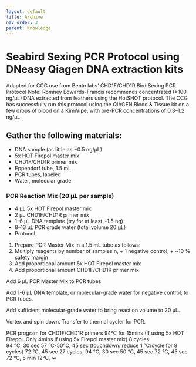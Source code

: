 ```yaml
---
layout: default
title: Archive
nav_order: 3
parent: Knowledge
---
```


# Seabird Sexing PCR Protocol using DNeasy Qiagen DNA extraction kits
Adapted for CCG use from Bento labs’ CHD1F/CHD1R Bird Sexing PCR Protocol
Note: Romney Edwards-Francis recommends concentrated (>100 ng/µL) DNA extracted from feathers using the HotSHOT protocol. The CCG has successfully run this protocol using the QIAGEN Blood & Tissue kit on a few drops of blood on a KimWipe, with pre-PCR concentrations of 0.3–1.2 ng/µL.

## Gather the following materials:
- DNA sample (as little as ~0.5 ng/µL)
- 5x HOT Firepol master mix
- CHD1F/CHD1R primer mix
- Eppendorf tube, 1.5 mL
- PCR tubes, labeled
- Water, molecular grade

### PCR Reaction Mix (20 µL per sample)
- 4 µL 5x HOT Firepol master mix
- 2 µL CHD1F/CHD1R primer mix
- 1–6 µL DNA template (try for at least ~1.5 ng)
- 8–13 µL PCR grade water (total volume 20 µL)
- Protocol

1) Prepare PCR Master Mix in a 1.5 mL tube as follows:
2) Multiply reagents by number of samples n, + 1 negative control,  + ~10 % safety margin
3) Add proportional amount 5x HOT Firepol master mix
4) Add proportional amount CHD1F/CHD1R primer mix

Add 6 µL PCR Master Mix to PCR tubes.

Add 1-6 µL DNA template, or molecular-grade water for negative control, to PCR tubes.

Add sufficient molecular-grade water to bring reaction volume to 20 µL. 

Vortex and spin down. Transfer to thermal cycler for PCR.

PCR program for CHD1F/CHD1R primers
94°C for 15mins (If using 5x HOT Firepol. Only 4mins if using 5x Firepol master mix)
8 cycles:	
94 °C, 30 sec
57 °C-50°C, 45 sec (touchdown: reduce 1 °C/cycle for 8 cycles)
72 °C, 45 sec
27 cycles:
94 °C, 30 sec
50 °C, 45 sec
72 °C, 45 sec
72 °C, 5 min
12°C, ∞
